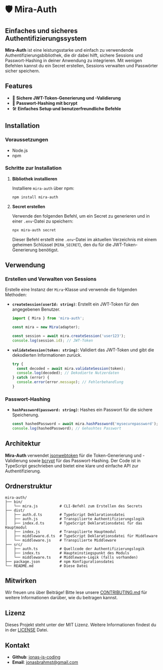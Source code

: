 # 🛡️ Mira-Auth

## Einfaches und sicheres Authentifizierungssystem

**Mira-Auth** ist eine leistungsstarke und einfach zu verwendende Authentifizierungsbibliothek, die dir dabei hilft, sichere Sessions und Passwort-Hashing in deiner Anwendung zu integrieren. Mit wenigen Befehlen kannst du ein Secret erstellen, Sessions verwalten und Passwörter sicher speichern.

## Features

- 🌟 **Sichere JWT-Token-Generierung und -Validierung**
- 🔐 **Passwort-Hashing mit bcrypt**
- 🛠️ **Einfaches Setup und benutzerfreundliche Befehle**

## Installation

### Voraussetzungen

- Node.js
- npm

### Schritte zur Installation

1. **Bibliothek installieren**

   Installiere `mira-auth` über npm:

   ```bash
   npm install mira-auth
   ```

2. **Secret erstellen**

   Verwende den folgenden Befehl, um ein Secret zu generieren und in einer `.env`-Datei zu speichern:

   ```bash
   npx mira-auth secret
   ```

   Dieser Befehl erstellt eine `.env`-Datei im aktuellen Verzeichnis mit einem geheimen Schlüssel (`MIRA_SECRET`), den du für die JWT-Token-Generierung benötigst.

## Verwendung

### Erstellen und Verwalten von Sessions

Erstelle eine Instanz der `Mira`-Klasse und verwende die folgenden Methoden:

- **`createSession(userId: string)`**: Erstellt ein JWT-Token für den angegebenen Benutzer.

  ```typescript
  import { Mira } from 'mira-auth';

  const mira = new Mira(adapter);

  const session = await mira.createSession('user123');
  console.log(session.id); // JWT-Token
  ```

- **`validateSession(token: string)`**: Validiert das JWT-Token und gibt die dekodierten Informationen zurück.

  ```typescript
  try {
    const decoded = await mira.validateSession(token);
    console.log(decoded); // Dekodierte Nutzerdaten
  } catch (error) {
    console.error(error.message); // Fehlerbehandlung
  }
  ```

### Passwort-Hashing

- **`hashPassword(password: string)`**: Hashes ein Passwort für die sichere Speicherung.

  ```typescript
  const hashedPassword = await mira.hashPassword('mysecurepassword');
  console.log(hashedPassword); // Gehashtes Passwort
  ```

## Architektur

**Mira-Auth** verwendet [jsonwebtoken](https://www.npmjs.com/package/jsonwebtoken) für die Token-Generierung und -Validierung sowie [bcrypt](https://www.npmjs.com/package/bcrypt) für das Passwort-Hashing. Der Code ist in TypeScript geschrieben und bietet eine klare und einfache API zur Authentifizierung.

## Ordnerstruktur

```
mira-auth/
├── bin/
│   └── mira.js          # CLI-Befehl zum Erstellen des Secrets
├── dist/
│   ├── auth.d.ts        # TypeScript Deklarationsdatei
│   ├── auth.js          # Transpilierte Authentifizierungslogik
│   ├── index.d.ts       # TypeScript Deklarationsdatei für das Hauptmodul
│   ├── index.js         # Transpilierte Hauptmodul
│   ├── middleware.d.ts  # TypeScript Deklarationsdatei für Middleware
│   └── middleware.js    # Transpilierte Middleware
├── src/
│   ├── auth.ts          # Quellcode der Authentifizierungslogik
│   ├── index.ts         # Haupteinstiegspunkt des Moduls
│   └── middleware.ts    # Middleware-Logik (falls vorhanden)
├── package.json         # npm Konfigurationsdatei
└── README.md            # Diese Datei
```

## Mitwirken

Wir freuen uns über Beiträge! Bitte lese unsere [CONTRIBUTING.md](https://github.com/jonas-is-coding/purenotes/CONTRIBUTING.md) für weitere Informationen darüber, wie du beitragen kannst.

## Lizenz

Dieses Projekt steht unter der MIT Lizenz. Weitere Informationen findest du in der [LICENSE](https://github.com/jonas-is-coding/mira-auth/LICENSE.md) Datei.

## Kontakt

- **Github**: [jonas-is-coding](https://github.com/jonas-is-coding)
- **Email**: jonasbrahmst@gmail.com